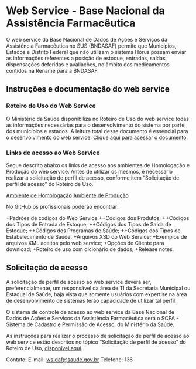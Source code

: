 # Web Service - Base Nacional da Assistência Farmacêutica

O web service da Base Nacional de Dados de Ações e Serviços da Assistência Farmacêutica no SUS (BNDASAF) permite que Municípios, Estados e Distrito Federal que não utilizam o sistema Hórus possam enviar as informações referentes a posição de estoque, entradas, saídas, dispensações deferidas e avaliações, no âmbito dos medicamentos contidos na Rename para a BNDASAF.


## Instruções e documentação do web service

### Roteiro de Uso do Web Service

O Ministério da Saúde disponibiliza no Roteiro de Uso do web service todas as informações necessárias para o desenvolvimento do sistema por parte dos municípios e estados. A leitura total desse documento é essencial para o desenvolvimento do web service. [Clique aqui para acessar o documento](http://portalms.saude.gov.br/images/pdf/2018/fevereiro/08/roteiro-uso-ws-v1.6.pdf).

### Links de acesso ao Web Service

Segue descrito abaixo os links de acesso aos ambientes de Homologação e Produção do web service. Antes de utilizar os mesmos, é necessário realizar a solicitação de perfil de acesso, conforme item “Solicitação de perfil de acesso” do Roteiro de Uso.

[Ambiente de Homologação](http://horusws.treinamento.saude.gov.br/horus-ws-service/HorusWSService/HorusWS?wsdl)
[Ambiente de Produção](http://horusws.saude.gov.br/horus-ws-service/HorusWSService/HorusWS?wsdl)


No GitHub os profissionais poderão encontrar:

+Padrões de códigos do Web Service
++Códigos dos Produtos;
++Códigos dos Tipos de Entrada de Estoque;
++Códigos dos Tipos de Saída de Estoque;
++Códigos dos Programas de Saúde;
++Códigos dos Tipos de Estabelecimento de Saúde.
+Arquivos XSD do Web Service;
+Exemplos de arquivos XML aceitos pelo web service;
+Opções de Cliente para download;
+Roteiro de uso com dicionário de dados;
+Release notes.



## Solicitação de acesso

A solicitação de perfil de acesso ao web service deverá ser, preferencialmente, um responsável da área de TI da Secretaria Municipal ou Estadual de Saúde, haja vista que somente usuários com expertise na área de desenvolvimento de sistemas terão capacidade de utilizar tal perfil.

O sistema de controle de acesso ao web service da Base Nacional de Dados de Ações e Serviços da Assistência Farmacêutica será o SCPA - Sistema de Cadastro e Permissão de Acesso, do Ministério da Saúde.

As instruções para realizar o processo de solicitação de perfil de acesso ao web service estão descritos no tópico “Solicitação de perfil de acesso” do Roteiro de Uso, [disponível aqui](http://portalms.saude.gov.br/assistencia-farmaceutica/base-nacional-de-dados/sistemas/web-service/instrucoes-e-documentacao-do-web-service).



Contato:
E-mail: [ws.daf@saude.gov.br](ws.daf@saude.gov.br)
Telefone: 136